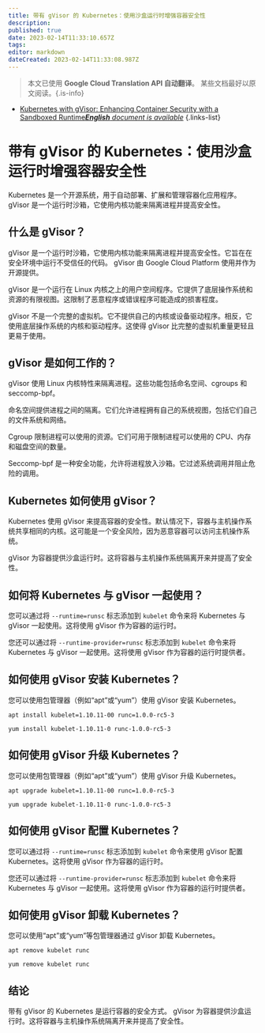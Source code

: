 ```yaml
---
title: 带有 gVisor 的 Kubernetes：使用沙盒运行时增强容器安全性
description: 
published: true
date: 2023-02-14T11:33:10.657Z
tags: 
editor: markdown
dateCreated: 2023-02-14T11:33:08.987Z
---
```


> 本文已使用 **Google Cloud Translation API 自动翻译**。
某些文档最好以原文阅读。{.is-info}



- [Kubernetes with gVisor: Enhancing Container Security with a Sandboxed Runtime***English** document is available*](/en/Knowledge-base/Kubernetes/kubernetes-with-gvisor-enhancing-container-security-with-a-sandboxed-runtime)
{.links-list}


# 带有 gVisor 的 Kubernetes：使用沙盒运行时增强容器安全性

Kubernetes 是一个开源系统，用于自动部署、扩展和管理容器化应用程序。 gVisor 是一个运行时沙箱，它使用内核功能来隔离进程并提高安全性。

## 什么是 gVisor？

gVisor 是一个运行时沙箱，它使用内核功能来隔离进程并提高安全性。它旨在在安全环境中运行不受信任的代码。 gVisor 由 Google Cloud Platform 使用并作为开源提供。

gVisor 是一个运行在 Linux 内核之上的用户空间程序。它提供了底层操作系统和资源的有限视图。这限制了恶意程序或错误程序可能造成的损害程度。

gVisor 不是一个完整的虚拟机。它不提供自己的内核或设备驱动程序。相反，它使用底层操作系统的内核和驱动程序。这使得 gVisor 比完整的虚拟机重量更轻且更易于使用。

## gVisor 是如何工作的？

gVisor 使用 Linux 内核特性来隔离进程。这些功能包括命名空间、cgroups 和 seccomp-bpf。

命名空间提供进程之间的隔离。它们允许进程拥有自己的系统视图，包括它们自己的文件系统和网络。

Cgroup 限制进程可以使用的资源。它们可用于限制进程可以使用的 CPU、内存和磁盘空间的数量。

Seccomp-bpf 是一种安全功能，允许将进程放入沙箱。它过滤系统调用并阻止危险的调用。

## Kubernetes 如何使用 gVisor？

Kubernetes 使用 gVisor 来提高容器的安全性。默认情况下，容器与主机操作系统共享相同的内核。这可能是一个安全风险，因为恶意容器可以访问主机操作系统。

gVisor 为容器提供沙盒运行时。这将容器与主机操作系统隔离开来并提高了安全性。

## 如何将 Kubernetes 与 gVisor 一起使用？

您可以通过将 `--runtime=runsc` 标志添加到 `kubelet` 命令来将 Kubernetes 与 gVisor 一起使用。这将使用 gVisor 作为容器的运行时。

您还可以通过将 `--runtime-provider=runsc` 标志添加到 `kubelet` 命令来将 Kubernetes 与 gVisor 一起使用。这将使用 gVisor 作为容器的运行时提供者。

## 如何使用 gVisor 安装 Kubernetes？

您可以使用包管理器（例如“apt”或“yum”）使用 gVisor 安装 Kubernetes。

```
apt install kubelet=1.10.11-00 runc=1.0.0-rc5-3
```

```
yum install kubelet-1.10.11-0 runc-1.0.0-rc5-3
```

## 如何使用 gVisor 升级 Kubernetes？

您可以使用包管理器（例如“apt”或“yum”）使用 gVisor 升级 Kubernetes。

```
apt upgrade kubelet=1.10.11-00 runc=1.0.0-rc5-3
```

```
yum upgrade kubelet-1.10.11-0 runc-1.0.0-rc5-3
```

## 如何使用 gVisor 配置 Kubernetes？

您可以通过将 `--runtime=runsc` 标志添加到 `kubelet` 命令来使用 gVisor 配置 Kubernetes。这将使用 gVisor 作为容器的运行时。

您还可以通过将 `--runtime-provider=runsc` 标志添加到 `kubelet` 命令来将 Kubernetes 与 gVisor 一起使用。这将使用 gVisor 作为容器的运行时提供者。

## 如何使用 gVisor 卸载 Kubernetes？

您可以使用“apt”或“yum”等包管理器通过 gVisor 卸载 Kubernetes。

```
apt remove kubelet runc
```

```
yum remove kubelet runc
```

## 结论

带有 gVisor 的 Kubernetes 是运行容器的安全方式。 gVisor 为容器提供沙盒运行时。这将容器与主机操作系统隔离开来并提高了安全性。